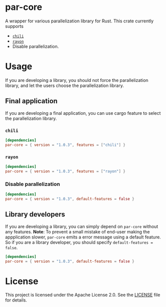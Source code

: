 # par-core

A wrapper for various parallelization library for Rust.
This crate currently supports

- [`chili`](https://github.com/dragostis/chili)
- [`rayon`](https://github.com/rayon-rs/rayon)
- Disable parallelization.

# Usage

If you are developing a library, you should not force the parallelization library, and let the users choose the parallelization library.

## Final application

If you are developing a final application, you can use cargo feature to select the parallelization library.

### `chili`

```toml
[dependencies]
par-core = { version = "1.0.3", features = ["chili"] }
```

### `rayon`

```toml
[dependencies]
par-core = { version = "1.0.3", features = ["rayon"] }
```

### Disable parallelization

```toml
[dependencies]
par-core = { version = "1.0.3", default-features = false }
```

## Library developers

If you are developing a library, you can simply depend on `par-core` without any features.
**Note**: To prevent a small mistake of end-user making the appplication slower, `par-core` emits a error message using a default feature.
So if you are a library developer, you should specify `default-features = false`.

```toml
[dependencies]
par-core = { version = "1.0.3", default-features = false }
```

# License

This project is licensed under the Apache License 2.0. See the [LICENSE](LICENSE) file for details.
